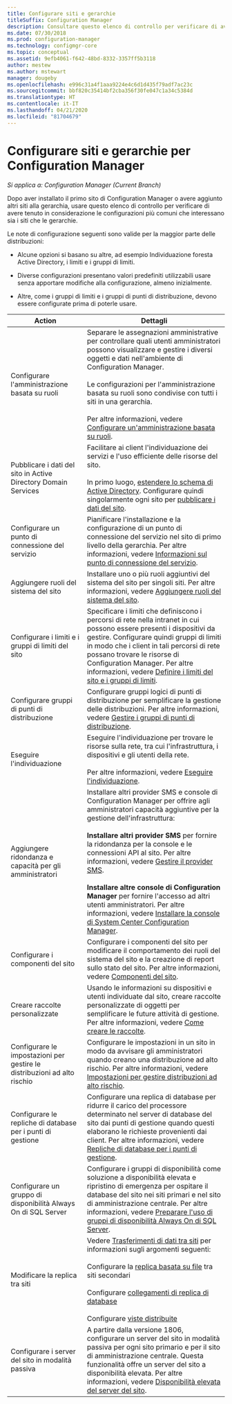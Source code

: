 ```yaml
---
title: Configurare siti e gerarchie
titleSuffix: Configuration Manager
description: Consultare questo elenco di controllo per verificare di aver tenuto in considerazione le configurazioni più comuni che interessano sia i siti che le gerarchie.
ms.date: 07/30/2018
ms.prod: configuration-manager
ms.technology: configmgr-core
ms.topic: conceptual
ms.assetid: 9efb4061-f642-48bd-8332-3357ff5b3118
author: mestew
ms.author: mstewart
manager: dougeby
ms.openlocfilehash: e996c31a4f1aaa9224e4c6d1d435f79adf7ac23c
ms.sourcegitcommit: bbf820c35414bf2cba356f30fe047c1a34c5384d
ms.translationtype: HT
ms.contentlocale: it-IT
ms.lasthandoff: 04/21/2020
ms.locfileid: "81704679"
---
```

# <a name="configure-sites-and-hierarchies-for-configuration-manager"></a>Configurare siti e gerarchie per Configuration Manager

*Si applica a: Configuration Manager (Current Branch)*

Dopo aver installato il primo sito di Configuration Manager o avere aggiunto altri siti alla gerarchia, usare questo elenco di controllo per verificare di avere tenuto in considerazione le configurazioni più comuni che interessano sia i siti che le gerarchie.  

Le note di configurazione seguenti sono valide per la maggior parte delle distribuzioni:  

- Alcune opzioni si basano su altre, ad esempio Individuazione foresta Active Directory, i limiti e i gruppi di limiti.  

- Diverse configurazioni presentano valori predefiniti utilizzabili usare senza apportare modifiche alla configurazione, almeno inizialmente.  

- Altre, come i gruppi di limiti e i gruppi di punti di distribuzione, devono essere configurate prima di poterle usare.  

| Action | Dettagli |  
|------------|-------------|  
| Configurare l'amministrazione basata su ruoli | Separare le assegnazioni amministrative per controllare quali utenti amministratori possono visualizzare e gestire i diversi oggetti e dati nell'ambiente di Configuration Manager.<br /><br /> Le configurazioni per l'amministrazione basata su ruoli sono condivise con tutti i siti in una gerarchia.   <br/><br/>Per altre informazioni, vedere [Configurare un'amministrazione basata su ruoli](configure-role-based-administration.md). |  
| Pubblicare i dati del sito in Active Directory Domain Services | Facilitare ai client l'individuazione dei servizi e l'uso efficiente delle risorse del sito.<br /><br /> In primo luogo, [estendere lo schema di Active Directory](../../../plan-design/network/extend-the-active-directory-schema.md). Configurare quindi singolarmente ogni sito per [pubblicare i dati del sito](publish-site-data.md). |  
| Configurare un punto di connessione del servizio | Pianificare l'installazione e la configurazione di un punto di connessione del servizio nel sito di primo livello della gerarchia. Per altre informazioni, vedere [Informazioni sul punto di connessione del servizio](about-the-service-connection-point.md). |  
| Aggiungere ruoli del sistema del sito | Installare uno o più ruoli aggiuntivi del sistema del sito per singoli siti. Per altre informazioni, vedere [Aggiungere ruoli del sistema del sito](add-site-system-roles.md). |  
| Configurare i limiti e i gruppi di limiti del sito | Specificare i limiti che definiscono i percorsi di rete nella intranet in cui possono essere presenti i dispositivi da gestire. Configurare quindi gruppi di limiti in modo che i client in tali percorsi di rete possano trovare le risorse di Configuration Manager. Per altre informazioni, vedere [Definire i limiti del sito e i gruppi di limiti](define-site-boundaries-and-boundary-groups.md). |  
| Configurare gruppi di punti di distribuzione | Configurare gruppi logici di punti di distribuzione per semplificare la gestione delle distribuzioni. Per altre informazioni, vedere [Gestire i gruppi di punti di distribuzione](install-and-configure-distribution-points.md#bkmk_manage). |  
| Eseguire l'individuazione | Eseguire l'individuazione per trovare le risorse sulla rete, tra cui l'infrastruttura, i dispositivi e gli utenti della rete.<br /><br /> Per altre informazioni, vedere [Eseguire l'individuazione](run-discovery.md). |  
| Aggiungere ridondanza e capacità per gli amministratori | Installare altri provider SMS e console di Configuration Manager per offrire agli amministratori capacità aggiuntive per la gestione dell'infrastruttura:<br /><br /> **Installare altri provider SMS** per fornire la ridondanza per la console e le connessioni API al sito. Per altre informazioni, vedere [Gestire il provider SMS](../../manage/modify-your-infrastructure.md#BKMK_ManageSMSprovider).<br /><br /> **Installare altre console di Configuration Manager** per fornire l'accesso ad altri utenti amministratori. Per altre informazioni, vedere [Installare la console di System Center Configuration Manager](../install/install-consoles.md). |  
| Configurare i componenti del sito | Configurare i componenti del sito per modificare il comportamento dei ruoli del sistema del sito e la creazione di report sullo stato del sito. Per altre informazioni, vedere [Componenti del sito](site-components.md). |  
| Creare raccolte personalizzate | Usando le informazioni su dispositivi e utenti individuate dal sito, creare raccolte personalizzate di oggetti per semplificare le future attività di gestione. Per altre informazioni, vedere [Come creare le raccolte](../../../clients/manage/collections/create-collections.md). |  
| Configurare le impostazioni per gestire le distribuzioni ad alto rischio | Configurare le impostazioni in un sito in modo da avvisare gli amministratori quando creano una distribuzione ad alto rischio. Per altre informazioni, vedere [Impostazioni per gestire distribuzioni ad alto rischio](../../manage/settings-to-manage-high-risk-deployments.md). |  
| Configurare le repliche di database per i punti di gestione | Configurare una replica di database per ridurre il carico del processore determinato nel server di database del sito dai punti di gestione quando questi elaborano le richieste provenienti dai client. Per altre informazioni, vedere [Repliche di database per i punti di gestione](database-replicas-for-management-points.md). |  
| Configurare un gruppo di disponibilità Always On di SQL Server | Configurare i gruppi di disponibilità come soluzione a disponibilità elevata e ripristino di emergenza per ospitare il database del sito nei siti primari e nel sito di amministrazione centrale. Per altre informazioni, vedere [Preparare l'uso di gruppi di disponibilità Always On di SQL Server](sql-server-alwayson-for-a-highly-available-site-database.md). |  
| Modificare la replica tra siti | Vedere [Trasferimenti di dati tra siti](../../../plan-design/hierarchy/data-transfers-between-sites.md) per informazioni sugli argomenti seguenti:<br /><br /> Configurare la [replica basata su file](../../../plan-design/hierarchy/file-based-replication.md) tra siti secondari<br /><br /> Configurare [collegamenti di replica di database](../../../plan-design/hierarchy/database-replication.md)<br /><br /> Configurare [viste distribuite](../../../plan-design/hierarchy/database-replication.md#bkmk_distviews) |  
| Configurare i server del sito in modalità passiva | A partire dalla versione 1806, configurare un server del sito in modalità passiva per ogni sito primario e per il sito di amministrazione centrale. Questa funzionalità offre un server del sito a disponibilità elevata. Per altre informazioni, vedere [Disponibilità elevata del server del sito](site-server-high-availability.md). |  
